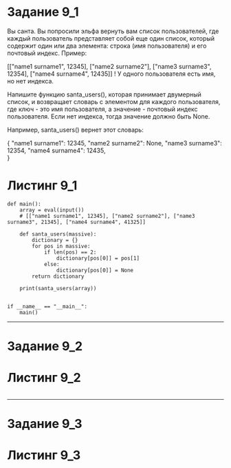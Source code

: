 # Задание 9_1
Вы санта. Вы попросили эльфа вернуть вам список пользователей, где каждый пользователь представляет собой еще один список, который содержит один или два элемента: строка (имя пользователя) и его почтовый индекс. Пример:

[["name1 surname1", 12345], ["name2 surname2"], ["name3 surname3", 12354], ["name4 surname4", 12435]]
! У одного пользователя есть имя, но нет индекса.

Напишите функцию santa_users(), которая принимает двумерный список, и возвращает словарь с элементом для каждого пользователя, где ключ - это имя пользователя, а значение - почтовый индекс пользователя. Если нет индекса, тогда значение должно быть None.

Например, santa_users() вернет этот словарь:

{
    "name1 surname1": 12345,
    "name2 surname2": None,
    "name3 surname3": 12354,
    "name4 surname4": 12435,    
}

# Листинг 9_1
```Py
def main():
    array = eval(input())
    # [["name1 surname1", 12345], ["name2 surname2"], ["name3 surname3", 21345], ["name4 surname4", 41325]]

    def santa_users(massive):
        dictionary = {}
        for pos in massive:
            if len(pos) == 2:
                dictionary[pos[0]] = pos[1]
            else:
                dictionary[pos[0]] = None
        return dictionary

    print(santa_users(array))


if __name__ == "__main__":
    main()
```
________
# Задание 9_2

# Листинг 9_2
```Py

```
________
# Задание 9_3

# Листинг 9_3
```Py

```
